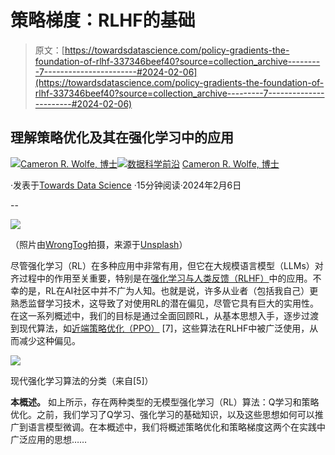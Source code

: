 # 策略梯度：RLHF的基础

> 原文：[https://towardsdatascience.com/policy-gradients-the-foundation-of-rlhf-337346beef40?source=collection_archive---------7-----------------------#2024-02-06](https://towardsdatascience.com/policy-gradients-the-foundation-of-rlhf-337346beef40?source=collection_archive---------7-----------------------#2024-02-06)

## 理解策略优化及其在强化学习中的应用

[](https://wolfecameron.medium.com/?source=post_page---byline--337346beef40--------------------------------)[![Cameron R. Wolfe, 博士](../Images/52bb88d7cf1105501be2fae5ccbe7a03.png)](https://wolfecameron.medium.com/?source=post_page---byline--337346beef40--------------------------------)[](https://towardsdatascience.com/?source=post_page---byline--337346beef40--------------------------------)[![数据科学前沿](../Images/a6ff2676ffcc0c7aad8aaf1d79379785.png)](https://towardsdatascience.com/?source=post_page---byline--337346beef40--------------------------------) [Cameron R. Wolfe, 博士](https://wolfecameron.medium.com/?source=post_page---byline--337346beef40--------------------------------)

·发表于[Towards Data Science](https://towardsdatascience.com/?source=post_page---byline--337346beef40--------------------------------) ·15分钟阅读·2024年2月6日

--

![](../Images/aab3d055f178ffac6b75ff4d80f331ad.png)

（照片由[WrongTog](https://unsplash.com/@wrongtog?utm_content=creditCopyText&utm_medium=referral&utm_source=unsplash)拍摄，来源于[Unsplash](https://unsplash.com/photos/blue-and-red-light-streaks-nYh3nHalEMA?utm_content=creditCopyText&utm_medium=referral&utm_source=unsplash)）

尽管强化学习（RL）在多种应用中非常有用，但它在大规模语言模型（LLMs）对齐过程中的作用至关重要，特别是在[强化学习与人类反馈（RLHF）](https://aman.ai/primers/ai/RLHF/)中的应用。不幸的是，RL在AI社区中并不广为人知。也就是说，许多从业者（包括我自己）更熟悉监督学习技术，这导致了对使用RL的潜在偏见，尽管它具有巨大的实用性。在这一系列概述中，我们的目标是通过全面回顾RL，从基本思想入手，逐步过渡到现代算法，如[近端策略优化（PPO）](https://openai.com/research/openai-baselines-ppo) [7]，这些算法在RLHF中被广泛使用，从而减少这种偏见。

![](../Images/40b82c39eff8ef3118d07ced407be0ae.png)

现代强化学习算法的分类（来自[5]）

**本概述。** 如上所示，存在两种类型的无模型强化学习（RL）算法：Q学习和策略优化。之前，我们学习了Q学习、强化学习的基础知识，以及这些思想如何可以推广到语言模型微调。在本概述中，我们将概述策略优化和策略梯度这两个在实践中广泛应用的思想……
